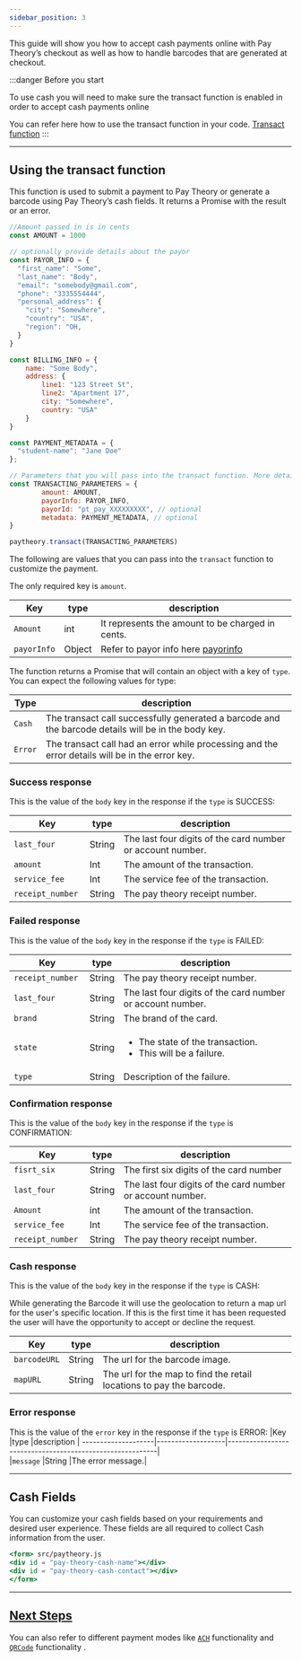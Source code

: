 ```yaml
---
sidebar_position: 3
---
```


This guide will show you how to accept cash payments online with Pay Theory’s checkout as well as how to handle barcodes that are generated at checkout.  


:::danger Before you start

To use cash you will need to make sure the transact function is enabled in order to accept cash payments online

You can refer here how to use the transact function in your code.
<a href= "../Online-Payments/Getting%20Started/Quickstart#6-once-the-fields-are-valid-run-transaction" class="button button--primary button--md">Transact function</a>
:::
*** 

## Using the transact function

This function is used to submit a payment to Pay Theory or generate a barcode using Pay Theory’s cash fields. It returns a Promise with the result or an error.

```jsx paytheory.js
//Amount passed in is in cents
const AMOUNT = 1000

// optionally provide details about the payor
const PAYOR_INFO = {
  "first_name": "Some",
  "last_name": "Body",
  "email": "somebody@gmail.com",
  "phone": "3335554444",
  "personal_address": {
    "city": "Somewhere",
    "country": "USA",
    "region": "OH,
  }
}

const BILLING_INFO = {
    name: "Some Body",
    address: {
        line1: "123 Street St",
        line2: "Apartment 17",
        city: "Somewhere",
        country: "USA"
    }
}

const PAYMENT_METADATA = {
  "student-name": "Jane Doe"
};

// Parameters that you will pass into the transact function. More details below.
const TRANSACTING_PARAMETERS = { 
        amount: AMOUNT, 
        payorInfo: PAYOR_INFO, 
        payorId: "pt_pay_XXXXXXXXX", // optional
        metadata: PAYMENT_METADATA, // optional 
}

paytheory.transact(TRANSACTING_PARAMETERS)
```

The following are values that you can pass into the `transact` function to customize the payment.

The only required key is `amount`.

|Key                |type               |description                                                                                |
--------------------|-------------------|-------------------------------------------------------------------------------------------|     
|`Amount`           |int                |It represents the amount to be charged in cents.                                           |
|`payorInfo`        |Object             |Refer to payor info here [payorinfo](../../tutorial-extras/WEB/FUNCTIONS#payor-info-object)|

The function returns a Promise that will contain an object with a key of `type`. You can expect the following values for type:

|Type               |description                                                                                       |
--------------------|---------------------------------------------------------------------------------------------------|     
|`Cash`             |The transact call successfully generated a barcode and the barcode details will be in the body key.|
|`Error`            |The transact call had an error while processing and the error details will be in the error key.    |

### Success response
This is the value of the `body` key in the response if the `type` is SUCCESS:

|Key                |type               |description                                               |
--------------------|-------------------|----------------------------------------------------------|     
|`last_four`        |String             |The last four digits of the card number or account number.|
|`amount`           |Int                |The amount of the transaction.                            |
|`service_fee `     |Int                |The service fee of the transaction.                       |
|`receipt_number `  |String             |The pay theory receipt number.                            |

### Failed response
This is the value of the `body` key in the response if the `type` is FAILED:

|Key                |type               |description                                               |
--------------------|-------------------|----------------------------------------------------------|     
|`receipt_number `  |String             |The pay theory receipt number.                            |
|`last_four`        |String             |The last four digits of the card number or account number.|
|`brand`            |String             |The brand of the card.                                    |
|`state `           |String             |<ul><li>The state of the transaction.</li> <li> This will be a failure.</li></ul>   |
|`type `            |String             |Description of the failure.                               |

### Confirmation response
This is the value of the `body` key in the response if the `type` is CONFIRMATION:

|Key                |type               |description                                               |
--------------------|-------------------|----------------------------------------------------------|     
|`fisrt_six`        |String             |The first six digits of the card number|
|`last_four`        |String             |The last four digits of the card number or account number.|
|`Amount`           |int                |The amount of the transaction. |
|`service_fee `     |Int                |The service fee of the transaction.                       |
|`receipt_number `  |String             |The pay theory receipt number.                            |

### Cash response

This is the value of the `body` key in the response if the `type` is CASH:

While generating the Barcode it will use the geolocation to return a map url for the user's specific location. If this is the first time it has been requested the user will have the opportunity to accept or decline the request.

|Key                |type               |description                                               |
--------------------|-------------------|----------------------------------------------------------|     
|`barcodeURL`       |String             |The url for the barcode image.|
|`mapURL`           |String             |The url for the map to find the retail locations to pay the barcode.|

### Error response
This is the value of the `error` key in the response if the `type` is ERROR:
|Key                |type               |description                                               |
--------------------|-------------------|----------------------------------------------------------|     
|`message`          |String             |The error message.|

***

## Cash Fields
You can customize your cash fields based on your requirements and desired user experience.
These fields are all required to collect Cash information from the user.

```jsx
<form> src/paytheory.js
<div id = "pay-theory-cash-name"></div>
<div id = "pay-theory-cash-contact"></div>
</form>
```
***

## <ins> Next Steps </ins>
You can also refer to different payment modes like [  `ACH`](ACH.mdx) functionality and [`QRCode`](QRCode.mdx) functionality .
